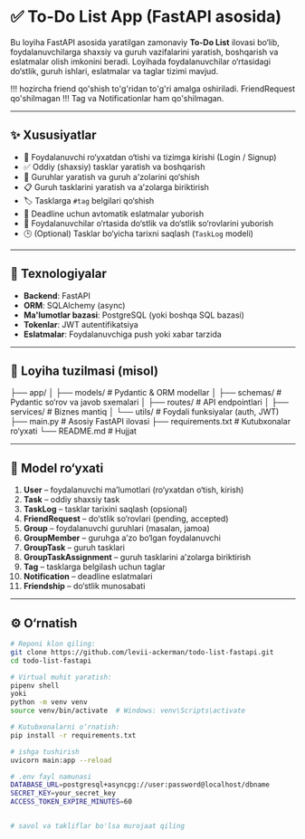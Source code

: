 # ✅ To-Do List App (FastAPI asosida)

Bu loyiha FastAPI asosida yaratilgan zamonaviy **To-Do List** ilovasi bo‘lib, foydalanuvchilarga shaxsiy va guruh vazifalarini yaratish, boshqarish va eslatmalar olish imkonini beradi. Loyihada foydalanuvchilar o‘rtasidagi do‘stlik, guruh ishlari, eslatmalar va taglar tizimi mavjud.

!!! hozircha friend qo'shish to'g'ridan to'g'ri amalga oshiriladi. FriendRequest qo'shilmagan
!!! Tag va Notificationlar ham qo'shilmagan.

---

## ✨ Xususiyatlar

- 👤 Foydalanuvchi ro‘yxatdan o‘tishi va tizimga kirishi (Login / Signup)
- ✅ Oddiy (shaxsiy) tasklar yaratish va boshqarish
- 👥 Guruhlar yaratish va guruh a'zolarini qo‘shish
- 📋 Guruh tasklarini yaratish va a’zolarga biriktirish
- 🏷 Tasklarga `#tag` belgilari qo‘shish
- 🔔 Deadline uchun avtomatik eslatmalar yuborish
- 🤝 Foydalanuvchilar o‘rtasida do‘stlik va do‘stlik so‘rovlarini yuborish
- 🕒 (Optional) Tasklar bo‘yicha tarixni saqlash (`TaskLog` modeli)

---

## 🧱 Texnologiyalar

- **Backend**: FastAPI
- **ORM**: SQLAlchemy (async)
- **Ma'lumotlar bazasi**: PostgreSQL (yoki boshqa SQL bazasi)
- **Tokenlar**: JWT autentifikatsiya
- **Eslatmalar**: Foydalanuvchiga push yoki xabar tarzida

---

## 📁 Loyiha tuzilmasi (misol)

├── app/
│ ├── models/ # Pydantic & ORM modellar
│ ├── schemas/ # Pydantic so‘rov va javob sxemalari
│ ├── routes/ # API endpointlari
│ ├── services/ # Biznes mantiq
│ └── utils/ # Foydali funksiyalar (auth, JWT)
├── main.py # Asosiy FastAPI ilovasi
├── requirements.txt # Kutubxonalar ro‘yxati
└── README.md # Hujjat


---

## 🧩 Model ro‘yxati

1. **User** – foydalanuvchi ma’lumotlari (ro‘yxatdan o‘tish, kirish)
2. **Task** – oddiy shaxsiy task
3. **TaskLog** – tasklar tarixini saqlash (opsional)
4. **FriendRequest** – do‘stlik so‘rovlari (pending, accepted)
5. **Group** – foydalanuvchi guruhlari (masalan, jamoa)
6. **GroupMember** – guruhga a’zo bo‘lgan foydalanuvchi
7. **GroupTask** – guruh tasklari
8. **GroupTaskAssignment** – guruh tasklarini a’zolarga biriktirish
9. **Tag** – tasklarga belgilash uchun taglar
10. **Notification** – deadline eslatmalari
11. **Friendship** – do‘stlik munosabati

---

## ⚙️ O‘rnatish

```bash
# Reponi klon qiling:
git clone https://github.com/levii-ackerman/todo-list-fastapi.git
cd todo-list-fastapi

# Virtual muhit yaratish:
pipenv shell
yoki
python -m venv venv
source venv/bin/activate  # Windows: venv\Scripts\activate

# Kutubxonalarni o‘rnatish:
pip install -r requirements.txt

# ishga tushirish
uvicorn main:app --reload

# .env fayl namunasi
DATABASE_URL=postgresql+asyncpg://user:password@localhost/dbname
SECRET_KEY=your_secret_key
ACCESS_TOKEN_EXPIRE_MINUTES=60


# savol va takliflar bo'lsa murojaat qiling

